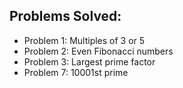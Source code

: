 ## Problems Solved:
- Problem 1: Multiples of 3 or 5
- Problem 2: Even Fibonacci numbers
- Problem 3: Largest prime factor
- Problem 7: 10001st prime
